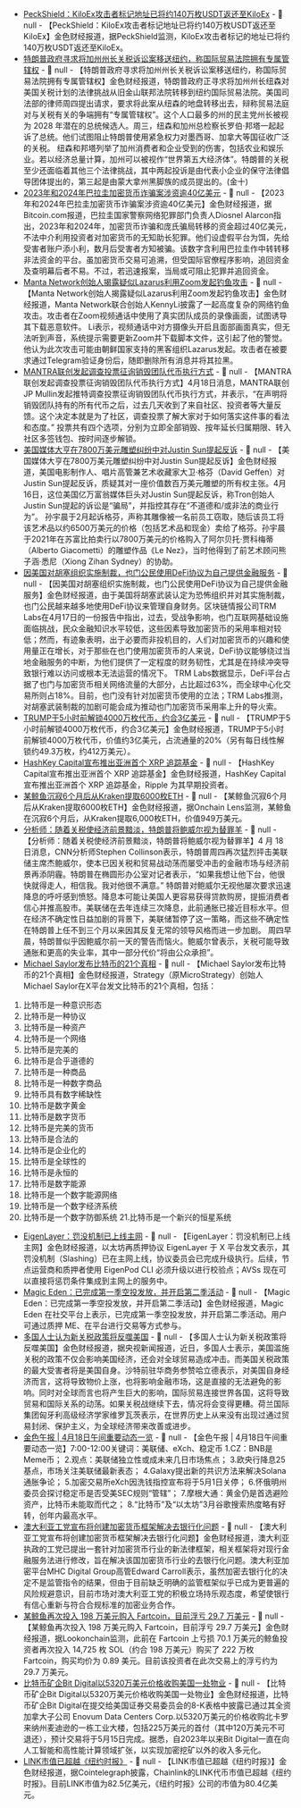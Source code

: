 - [PeckShield：KiloEx攻击者标记地址已将约140万枚USDT返还至KiloEx](https://x.com/PeckShieldAlert/status/1913113493479497817) - 📰 null - 【PeckShield：KiloEx攻击者标记地址已将约140万枚USDT返还至KiloEx】金色财经报道，据PeckShield监测，KiloEx攻击者标记的地址已将约140万枚USDT返还至KiloEx。
- [特朗普政府寻求将加州州长关税诉讼案移送纽约，称国际贸易法院拥有专属管辖权]() - 📰 null - 【特朗普政府寻求将加州州长关税诉讼案移送纽约，称国际贸易法院拥有专属管辖权】金色财经报道，特朗普政府正寻求将加州州长纽森对美国关税计划的法律挑战从旧金山联邦法院转移到纽约国际贸易法院。美国司法部的律师周四提出请求，要求将此案从纽森的地盘转移出去，辩称贸易法庭对与关税有关的争端拥有“专属管辖权”。这个人口最多的州的民主党州长被视为 2028 年潜在的总统候选人。周三，纽森和加州总检察长罗伯·邦塔一起起诉了总统。他们试图阻止特朗普使用紧急权力对墨西哥、加拿大等国征收广泛的关税。 
纽森和邦塔列举了加州消费者和企业受到的伤害，包括农业和娱乐业。若以经济总量计算，加州可以被视作“世界第五大经济体”。特朗普的关税至少还面临着其他三个法律挑战，其中两起投诉是由代表小企业的保守法律倡导团体提出的，第三起是由蒙大拿州黑脚族的成员提出的。(金十)
- [2023年和2024年巴拉圭加密货币诈骗案涉资逾40亿美元](https://news.bitcoin.com/over-4-billion-moved-by-cryptocurrency-scams-in-paraguay/?ref=onepagecrypto.com) - 📰 null - 【2023年和2024年巴拉圭加密货币诈骗案涉资逾40亿美元】金色财经报道，据Bitcoin.com报道，巴拉圭国家警察网络犯罪部门负责人Diosnel Alarcon指出，2023年和2024年，加密货币诈骗和庞氏骗局转移的资金超过40亿美元，不法中介利用投资者对加密货币的无知助长犯罪。他们设虚假平台为饵，先给受害者账户添小利，数月后受害者方知被骗。该数字含利用巴拉圭作中转转移非法资金的平台。虽加密货币交易可追溯，但受国际官僚程序影响，追回资金及查明幕后者不易。不过，若迅速报案，当局或可阻止犯罪并追回资金。
- [Manta Network创始人揭露疑似Lazarus利用Zoom发起钓鱼攻击](https://cointelegraph.com/news/manta-exec-reveals-attempted-zoom-attack-by-lazarus-using-legit-faces) - 📰 null - 【Manta Network创始人揭露疑似Lazarus利用Zoom发起钓鱼攻击】金色财经报道，Manta Network联合创始人KennyLi披露了一起高度复杂的网络钓鱼攻击。攻击者在Zoom视频通话中使用了真实团队成员的录像画面，试图诱导其下载恶意软件。 
Li表示，视频通话中对方摄像头开启且面部画面真实，但无法听到声音，系统提示需要更新Zoom并下载脚本文件，这引起了他的警觉。他认为此次攻击可能由朝鲜国家支持的黑客组织Lazarus发起。攻击者在被要求通过Telegram验证身份后，随即删除所有消息并将其拉黑。
- [MANTRA联创发起调查投票征询销毁团队代币执行方式](https://x.com/jp_mullin888/status/1913099839694659889) - 📰 null - 【MANTRA联创发起调查投票征询销毁团队代币执行方式】4月18日消息，MANTRA联创JP Mullin发起推特调查投票征询销毁团队代币执行方式，并表示，“在声明将销毁团队持有的所有代币之后，过去几天收到了来自社区、投资者等大量反馈。这个决定本就是为了社区，调查投票了解大家对于如何落实这件事的看法和态度。” 
投票共有四个选项，分别为立即全部销毁、按年延长归属期限、转入社区多签钱包、按时间逐步解锁。
- [美国媒体大亨在7800万美元雕塑纠纷中对Justin Sun提起反诉](https://cointelegraph.com/news/david-geffen-hits-crypto-exec-justin-sun-with-countersuit-over-sculpture) - 📰 null - 【美国媒体大亨在7800万美元雕塑纠纷中对Justin Sun提起反诉】金色财经报道，美国电影制作人、唱片高管兼艺术收藏家大卫·格芬（David Geffen）对Justin Sun提起反诉，质疑其对一座价值数百万美元雕塑的所有权主张。4月16日，这位美国亿万富翁媒体巨头对Justin Sun提起反诉，称Tron创始人Justin Sun提起的诉讼是“骗局”，并指控其存在“不道德和/或非法的商业行为”。 
孙宇晨于2月起诉格芬，声称其雕像被一名前员工窃取，随后该员工将该艺术品以约6500万美元的价格（包括艺术品和现金）卖给了格芬。孙宇晨于2021年在苏富比拍卖行以7800万美元的价格购入了阿尔贝托·贾科梅蒂（Alberto Giacometti）的雕塑作品《Le Nez》，当时他得到了前艺术顾问熊子涵·悉尼（Xiong Zihan Sydney）的协助。
- [因美国对胡塞组织实施制裁，也门公民使用DeFi协议为自己提供金融服务](https://cointelegraph.com/news/local-yemenis-turning-defi-in-force-amid-us-sanctions?ref=onepagecrypto.com) - 📰 null - 【因美国对胡塞组织实施制裁，也门公民使用DeFi协议为自己提供金融服务】金色财经报道，由于美国将胡塞武装认定为恐怖组织并对其实施制裁，也门公民越来越多地使用DeFi协议来管理自身财务。区块链情报公司TRM Labs在4月17日的一份报告中指出，过去，受战争影响，也门互联网基础设施面临挑战，民众金融知识水平较低，这些因素导致加密货币的采用率相对较低；然而，有迹象表明，出于必要而非投机目的，人们对加密货币的兴趣和使用量正在增长，对于那些在也门使用加密货币的人来说，DeFi协议能够绕过当地金融服务的中断，为他们提供了一定程度的财务韧性，尤其是在持续冲突导致银行难以访问或根本无法运营的情况下。 
TRM Labs数据显示，DeFi平台占据了也门与加密货币相关网络流量的大部分，占比超过63%，而全球中心化交易所则占18%。目前，也门没有针对加密货币使用的立法；TRM Labs推测，对胡塞武装制裁的加剧可能会成为推动也门加密货币采用率上升的导火索。
- [TRUMP于5小时前解锁4000万枚代币，约合3亿美元](https://tokenomist.ai/official-trump) - 📰 null - 【TRUMP于5小时前解锁4000万枚代币，约合3亿美元】金色财经报道，TRUMP于5小时前解锁4000万枚代币，价值约3亿美元，占流通量的20%（另有每日线性解锁约49.3万枚，约412万美元）。
- [HashKey Capital宣布推出亚洲首个 XRP 追踪基金](https://x.com/Cointelegraph/status/1913091749599150496) - 📰 null - 【HashKey Capital宣布推出亚洲首个 XRP 追踪基金】金色财经报道，HashKey Capital宣布推出亚洲首个 XRP 追踪基金，Ripple 为其早期投资者。
- [某鲸鱼沉寂6个月后从Kraken提取6000枚ETH](https://x.com/OnchainLens/status/1913090284357124244) - 📰 null - 【某鲸鱼沉寂6个月后从Kraken提取6000枚ETH】金色财经报道，据Onchain Lens监测，某鲸鱼在沉寂6个月后，从Kraken提取6,000枚ETH，价值949万美元。
- [分析师：随着关税使经济前景黯淡，特朗普将鲍威尔视为替罪羊](https://edition.cnn.com/2025/04/18/politics/powell-trump-federal-reserve-tariffs/index.html) - 📰 null - 【分析师：随着关税使经济前景黯淡，特朗普将鲍威尔视为替罪羊】4 月 18 日消息，CNN分析师Stephen Collinson表示，特朗普周四再次猛烈抨击美联储主席杰鲍威尔，使本已因关税和贸易战动荡而屡受冲击的金融市场与经济前景再添阴霾。特朗普在椭圆形办公室对记者表示，“如果我想让他下台，他很快就得走人，相信我。我对他很不满意。” 
特朗普对鲍威尔无视他屡次要求迅速降息的呼吁感到愤怒。降息本可能让美国人更容易获得贷款购房，提振消费者信心并推高股市。美联储在去年连续三次降息，此前通胀已接近目标水平。但在经济不确定性日益加剧的背景下，美联储暂停了这一策略，而这些不确定性在特朗普上任不到三个月以来因其反复无常的领导风格而进一步加剧。 
周四早晨，特朗普似乎因鲍威尔前一天的警告而恼火。鲍威尔曾表示，关税可能导致通胀和更高的失业率，其中一部分代价“将由公众承担”。
- [Michael Saylor发布比特币的21个真相](https://x.com/saylor/status/1912921459619475912) - 📰 null - 【Michael Saylor发布比特币的21个真相】金色财经报道，Strategy（原MicroStrategy）创始人Michael Saylor在X平台发文比特币的21个真相，包括： 
1. 比特币是一种意识形态 
2. 比特币是一种协议 
3. 比特币是一种资产 
4. 比特币是一个网络 
5. 比特币是完美的 
6. 比特币是合乎道德的 
7. 比特币是一种商品 
8. 比特币是一种数字商品 
9. 比特币具有数字稀缺性 
10. 比特币是数字黄金 
11. 比特币是数字货币 
12. 比特币是完美的货币 
13. 比特币是合法的 
14. 比特币是企业化的 
15. 比特币是全球性的 
16. 比特币是永恒的 
17. 比特币是数字能源 
18. 比特币是一个数字能源网络 
19. 比特币是一个数字经济系统 
20. 比特币是一个数字防御系统 
21.比特币是一个新兴的恒星系统
- [EigenLayer：罚没机制已上线主网](https://x.com/eigenlayer/status/1913000486212624821) - 📰 null - 【EigenLayer：罚没机制已上线主网】金色财经报道，以太坊再质押协议 EigenLayer 于 X 平台发文表示，其罚没机制（Slashing）已在主网上线，协议委员会已完成升级执行。后续，节点运营商和质押者使用 EigenPod CLI 必须升级以进行校验点；AVSs 现在可以直接将惩罚条件集成到主网上的服务中。
- [Magic Eden：已完成第一季空投发放，并开启第二季活动](https://x.com/MagicEden/status/1912945535914483721) - 📰 null - 【Magic Eden：已完成第一季空投发放，并开启第二季活动】金色财经报道，Magic Eden 在社交平台上表示，已完成第一季空投发放，并开启第二季活动。用户可通过质押 ME、在平台进行交易等方式参与。
- [多国人士认为新关税政策将反噬美国](https://flash.jin10.com/detail/20250418113857648800) - 📰 null - 【多国人士认为新关税政策将反噬美国】金色财经报道，据央视新闻报道，近日，多国人士表示，美国滥施关税的政策不仅会影响美国经济，还会对全球贸易造成冲击。而美国关税政策的最大受害者将是美国自身。沙特前驻华商务参赞哈立德表示，对美国自身经济而言，这将导致物价上涨，也将影响金融市场，这是直接的无法避免的影响。同时对全球而言也将产生巨大的影响，国际贸易连接世界各国，这将导致贸易和国际关系的动荡。如果关税战继续下去，情况将会变得更糟。荷兰国际集团匈牙利高级经济学家维罗瓦茨表示，在世界历史上从来没有出现过通过贸易封闭、保护主义，为全球经济带来改善或进步。
- [金色午报 | 4月18日午间重要动态一览]() - 📰 null - 【金色午报 | 4月18日午间重要动态一览】7:00-12:00关键词：美联储、eXch、稳定币 
1.CZ：BNB是Meme币； 
2.观点：美联储独立性或成未来几日市场焦点； 
3.欧央行降息25基点，市场关注美联储最新表态； 
4.Galaxy提出新的共识方法来解决Solana通胀争论； 
5.加密交易所eXch因洗钱指控宣布将于5月1日关停； 
6.怀俄明州委员会探讨稳定币是否受美SEC规则“管辖”； 
7.摩根大通：黄金仍是首选避险资产，比特币未能取而代之； 
8.“比特币”及“以太坊”3月谷歌搜索热度略有好转，创年内最高水平。
- [澳大利亚工党宣布将创建加密货币框架解决去银行化问题](https://cointelegraph.com/news/crypto-debanking-problem-persists-despite-new-regulations) - 📰 null - 【澳大利亚工党宣布将创建加密货币框架解决去银行化问题】金色财经报道，澳大利亚执政的工党已提出一套针对加密货币行业的新法律框架，相关框架将对现行金融服务法进行修改，旨在解决该国加密货币行业的去银行化问题。澳大利亚加密平台MHC Digital Group高管Edward Carroll表示，虽然加密去银行化的决定不是监管指令的结果，但由于目前缺乏明确的监管框架似乎已成为更普遍的风险规避意识，目前市场对澳大利亚工党的积极立场持乐观态度，希望使银行有信心重新与符合合规标准的加密业务合作。
- [某鲸鱼再次投入 198 万美元购入 Fartcoin，目前浮亏 29.7 万美元]() - 📰 null - 【某鲸鱼再次投入 198 万美元购入 Fartcoin，目前浮亏 29.7 万美元】金色财经报道，据Lookonchain监测，此前在 Fartcoin 上亏损 70.1 万美元的鲸鱼投资者再次投入 14,725 枚 SOL（约合 198 万美元）购买了 222 万枚 Fartcoin，购买均价为 0.89 美元。目前该投资者在此次交易上的浮亏约为 29.7 万美元。
- [比特币矿企Bit Digital以5320万美元价格收购美国一处物业](https://cointelegraph.com/news/bit-digital-acquires-facility-north-carolina) - 📰 null - 【比特币矿企Bit Digital以5320万美元价格收购美国一处物业】金色财经报道，比特币矿企Bit Digital在提交给美国证券交易委员会的8-K表格中披露已通过其全资加拿大子公司 Enovum Data Centers Corp.以5320万美元的价格收购北卡罗来纳州麦迪逊的一栋工业大楼，包括225万美元的首付（其中120万美元不可退还），预计交易将于5月15日完成。据悉，自2023年以来Bit Digital一直在向人工智能和高性能计算领域扩张，以实现加密挖矿以外的收入多元化。
- [LINK市值已超越《纽约时报》](https://x.com/Cointelegraph/status/1913072503045423285) - 📰 null - 【LINK市值已超越《纽约时报》】金色财经报道，据Cointelegraph披露，Chainlink的LINK代币市值已超越《纽约时报》。目前LINK市值为82.5亿美元，《纽约时报》公司的市值为80.4亿美元。
